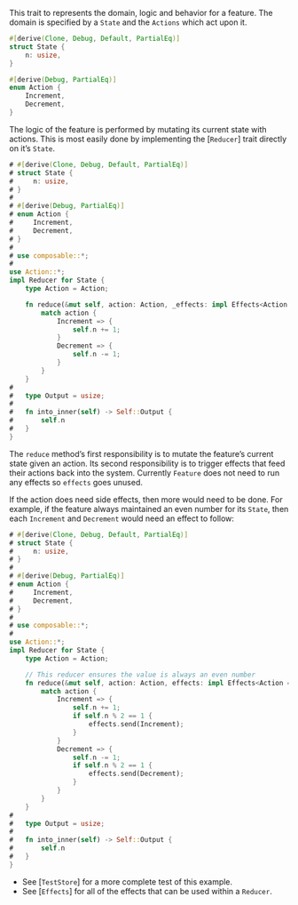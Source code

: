 This trait to represents the domain, logic and behavior for a feature. The domain is specified by a `State` and the `Actions` which act upon it.

```rust
#[derive(Clone, Debug, Default, PartialEq)]
struct State {
    n: usize,
}

#[derive(Debug, PartialEq)]
enum Action {
    Increment,
    Decrement,
}
```

The logic of the feature is performed by mutating its current state with actions. This is most easily done by implementing the [`Reducer`] trait directly on it’s `State`.

```rust
# #[derive(Clone, Debug, Default, PartialEq)]
# struct State {
#     n: usize,
# }
# 
# #[derive(Debug, PartialEq)]
# enum Action {
#     Increment,
#     Decrement,
# }
# 
# use composable::*;
#
use Action::*;
impl Reducer for State {
    type Action = Action;

    fn reduce(&mut self, action: Action, _effects: impl Effects<Action = Action>) {
        match action {
            Increment => {
                self.n += 1;
            }
            Decrement => {
                self.n -= 1;
            }
        }
    }
#
#   type Output = usize;
#
#   fn into_inner(self) -> Self::Output {
#       self.n
#   }
}
```

The `reduce` method’s first responsibility is to mutate the feature’s current state given an action. Its second responsibility is to trigger effects that feed their actions back into the system. Currently `Feature` does not need to run any effects so `effects` goes unused.

If the action does need side effects, then more would need to be done. For example, if the feature always maintained an even number for its `State`, then each `Increment` and `Decrement` would need an effect to follow:

```rust
# #[derive(Clone, Debug, Default, PartialEq)]
# struct State {
#     n: usize,
# }
# 
# #[derive(Debug, PartialEq)]
# enum Action {
#     Increment,
#     Decrement,
# }
# 
# use composable::*;
#
use Action::*;
impl Reducer for State {
    type Action = Action;

    // This reducer ensures the value is always an even number
    fn reduce(&mut self, action: Action, effects: impl Effects<Action = Action>) {
        match action {
            Increment => {
                self.n += 1;
                if self.n % 2 == 1 {
                    effects.send(Increment);
                }
            }
            Decrement => {
                self.n -= 1;
                if self.n % 2 == 1 {
                    effects.send(Decrement);
                }
            }
        }
    }
#
#   type Output = usize;
#
#   fn into_inner(self) -> Self::Output {
#       self.n
#   }
}
```

- See [`TestStore`] for a more complete test of this example.
- See [`Effects`] for all of the effects that can be used within a `Reducer`.
